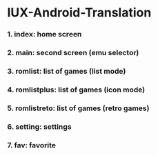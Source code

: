 # IUX-Android-Translation


### 1. index: home screen

### 2. main: second screen (emu selector)

### 3. romlist: list of games (list mode)

### 4. romlistplus: list of games (icon mode)

### 5. romlistreto: list of games (retro games)

### 6. setting: settings

### 7. fav: favorite
